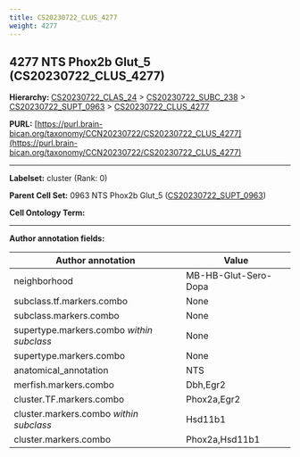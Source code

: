 ```yaml
---
title: CS20230722_CLUS_4277
weight: 4277
---
```

## 4277 NTS Phox2b Glut_5 (CS20230722_CLUS_4277)
<b>Hierarchy: </b>
[CS20230722_CLAS_24](../CS20230722_CLAS_24) >
[CS20230722_SUBC_238](../CS20230722_SUBC_238) >
[CS20230722_SUPT_0963](../CS20230722_SUPT_0963) >
[CS20230722_CLUS_4277](../CS20230722_CLUS_4277)

**PURL:** [https://purl.brain-bican.org/taxonomy/CCN20230722/CS20230722_CLUS_4277](https://purl.brain-bican.org/taxonomy/CCN20230722/CS20230722_CLUS_4277)

---


**Labelset:** cluster (Rank: 0)

**Parent Cell Set:** 0963 NTS Phox2b Glut_5 ([CS20230722_SUPT_0963](../CS20230722_SUPT_0963))



**Cell Ontology Term:** 

[MARKER GENES.]: #


---

[TRANSFERRED ANNOTATIONS.]: #


[AUTHOR ANNOTATION FIELDS.]: #


**Author annotation fields:**

| Author annotation | Value |
|-------------------|-------|
|neighborhood|MB-HB-Glut-Sero-Dopa|
|subclass.tf.markers.combo|None|
|subclass.markers.combo|None|
|supertype.markers.combo _within subclass_|None|
|supertype.markers.combo|None|
|anatomical_annotation|NTS|
|merfish.markers.combo|Dbh,Egr2|
|cluster.TF.markers.combo|Phox2a,Egr2|
|cluster.markers.combo _within subclass_|Hsd11b1|
|cluster.markers.combo|Phox2a,Hsd11b1|
